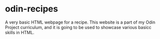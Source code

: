 # odin-recipes
A very basic HTML webpage for a recipe. This website is a part of my Odin Project curriculum, and it is going to be used to showcase various basicc skills in HTML.
